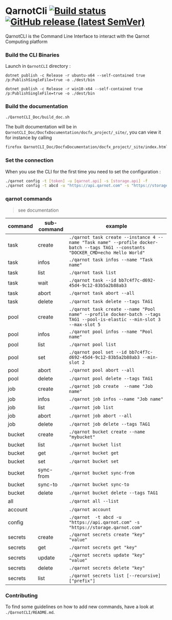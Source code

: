 # QarnotCli [![Build status](https://ci.appveyor.com/api/projects/status/skqorbvi8m7m9qs8?svg=true)](https://ci.appveyor.com/project/qarnot/qarnot-cli) [![GitHub release (latest SemVer)](https://img.shields.io/github/v/release/qarnot/qarnot-cli?sort=semver)](https://github.com/qarnot/qarnot-cli/releases)


QarnotCLI is the Command Line Interface to interact with the Qarnot Computing platform

### Build the CLI Binaries

Launch in `QarnotCLI` directory :

```
dotnet publish -c Release -r ubuntu-x64 --self-contained true /p:PublishSingleFile=true -o ./dest/bin
```
```
dotnet publish -c Release -r win10-x64 --self-contained true /p:PublishSingleFile=true -o ./dest/bin
```

### Build the documentation
```bash
./QarnotCLI_Doc/build_doc.sh
```

The built documentation will be in `QarnotCLI_Doc/DocfxDocumentation/docfx_project/_site/`, you can view
it for instance by calling

```bash
firefox QarnotCLI_Doc/DocfxDocumentation/docfx_project/_site/index.html
```


### Set the connection
When you use the CLI for the first time you need to set the configuration :
```bash
./qarnot config -t [token] -u [qarnot.api] -s [storage.api] -f
./qarnot config -t abcd -u "https://api.qarnot.com" -s "https://storage.qarnot.com"
```

### qarnot commands

> see documentation

|command|sub-command|example|
|-|-|-|
|task|create|`./qarnot task create --instance 4 --name "Task name" --profile docker-batch --tags TAG1 --constants "DOCKER_CMD=echo Hello World"`|
|task|infos|`./qarnot task infos --name "Task name"`|
|task|list|`./qarnot task list`|
|task|wait|`./qarnot task --id bb7c4f7c-d692-45d4-9c12-83b5a2b88ab3`|
|task|abort|`./qarnot task abort --all`|
|task|delete|`./qarnot task delete --tags TAG1`|
|pool|create|`./qarnot task create --name "Pool name" --profile docker-batch --tags TAG1 --pool-is-elastic --min-slot 3 --max-slot 5 `|
|pool|infos|`./qarnot pool infos --name "Pool name"`|
|pool|list|`./qarnot pool list`|
|pool|set|`./qarnot pool set --id bb7c4f7c-d692-45d4-9c12-83b5a2b88ab3 --min-slot 2`|
|pool|abort|`./qarnot pool abort --all`|
|pool|delete|`./qarnot pool delete --tags TAG1`|
|job|create|`./qarnot job create  --name "Job name"`|
|job|infos|`./qarnot job infos --name "Job name"`|
|job|list|`./qarnot job list`|
|job|abort|`./qarnot job abort --all`|
|job|delete|`./qarnot job delete --tags TAG1`|
|bucket|create|`./qarnot bucket create --name "mybucket"`|
|bucket|list|`./qarnot bucket list`|
|bucket|get|`./qarnot bucket get`|
|bucket|set|`./qarnot bucket set`|
|bucket|sync-from|`./qarnot bucket sync-from`|
|bucket|sync-to|`./qarnot bucket sync-to`|
|bucket|delete|`./qarnot bucket delete --tags TAG1`|
|all||`./qarnot all --list`|
|account||`./qarnot account`|
|config||`./qarnot  -t abcd -u "https://api.qarnot.com" -s "https://storage.qarnot.com"`|
|secrets|create|`./qarnot secrets create "key" "value"`|
|secrets|get|`./qarnot secrets get "key"`|
|secrets|update|`./qarnot secrets update "key" "value"`|
|secrets|delete|`./qarnot secrets delete "key"`|
|secrets|list|`./qarnot secrets list [--recursive] ["prefix"]`|

### Contributing

To find some guidelines on how to add new commands, have a look at `./QarnotCLI/README.md`.

